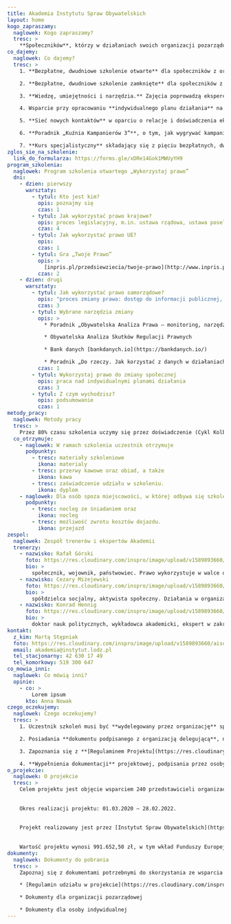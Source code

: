 ```yaml
---
title: Akademia Instytutu Spraw Obywatelskich
layout: home
kogo_zapraszamy:
  naglowek: Kogo zapraszamy?
  tresc: >
    **Społeczników**, którzy w działaniach swoich organizacji pozarządowych wykorzystują lub chcą wykorzystywać prawo jako „narzędzie” do zmiany społecznej. Mile widziana pasja społecznikowska, odwaga i poczucie humoru. Nie wymagamy studiów prawniczych :-)
co_dajemy:
  naglowek: Co dajemy?
  tresc: >
    1. **Bezpłatne, dwudniowe szkolenie otwarte** dla społeczników z organizacji zajmujących się różnymi tematami, np.: prawa pieszych, rolnictwo ekologiczne, 5G, spalarnie śmieci, kolej, ekonomia społeczna, smog, prawo pracy, dzika przyroda, ochrona drzew itp.

    2. **Bezpłatne, dwudniowe szkolenie zamknięte** dla społeczników z koalicji organizacji, która zajmuje się jednym tematem, np. Federacja Piesza Polska, Kongres Ruchów Miejskich. Program szkolenia będzie dostosowany do potrzeb koalicji.

    3. **Wiedzę, umiejętności i narzędzia.** Zajęcia poprowadzą eksperci, społecznicy i decydenci z wieloletnim doświadczeniem praktycznym.

    4. Wsparcie przy opracowaniu **indywidualnego planu działania** na rzecz zmiany społecznej, o którą walczy Twoja organizacja.

    5. **Sieć nowych kontaktów** w oparciu o relacje i doświadczenia ekspertów i uczestników szkoleń.

    6. **Poradnik „Kuźnia Kampanierów 3”**, o tym, jak wygrywać kampanie obywatelskie.

    7. **Kurs specjalistyczny** składający się z pięciu bezpłatnych, dwudniowych szkoleń. To propozycja dla najmocniej zaangażowanych uczestników szkoleń otwartych/zamkniętych. Wybrane tematy kursu: Jak wygrywać kampanie obywatelskie?, Jak wykorzystać storytelling?, Jak wykorzystać media społecznościowe?, Jak prowadzić rzecznictwo?, oraz wizyta studyjna w instytucji publicznej (ministerstwo/parlament).
zglos_sie_na_szkolenie:
  link_do_formularza: https://forms.gle/xDRe14Gok1MWUyYH9
program_szkolenia:
  naglowek: Program szkolenia otwartego „Wykorzystaj prawo”
  dni:
    - dzien: pierwszy
      warsztaty:
        - tytul: Kto jest kim?
          opis: poznajmy się
          czas: 1
        - tytul: Jak wykorzystać prawo krajowe?
          opis: proces legislacyjny, m.in. ustawa rządowa, ustawa poselska, obywatelska inicjatywa ustawodawcza, prawo do petycji
          czas: 4
        - tytul: Jak wykorzystać prawo UE?
          opis: 
          czas: 1
        - tytul: Gra „Twoje Prawo”
          opis: >
            [inpris.pl/przedsiewziecia/twoje-prawo](http://www.inpris.pl/przedsiewziecia/twoje-prawo/)
          czas: 2
    - dzien: drugi
      warsztaty:
        - tytul: Jak wykorzystać prawo samorządowe?
          opis: "proces zmiany prawa: dostęp do informacji publicznej, konsultacje społeczne, obywatelska inicjatywa uchwałodawcza, panel obywatelski, referendum lokalne"
          czas: 3
        - tytul: Wybrane narzędzia zmiany
          opis: >
            * Poradnik „Obywatelska Analiza Prawa – monitoring, narzędzia, model obywatelskiej oceny skutków regulacji”

            * Obywatelska Analiza Skutków Regulacji Prawnych

            * Bank danych [bankdanych.io](https://bankdanych.io/)

            * Poradnik „Do rzeczy. Jak korzystać z danych w działaniach rzeczniczych?”
          czas: 1
        - tytul: Wykorzystaj prawo do zmiany społecznej
          opis: praca nad indywidualnymi planami działania
          czas: 3
        - tytul: Z czym wychodzisz?
          opis: podsumowanie
          czas: 1
metody_pracy:
  naglowek: Metody pracy
  tresc: >
    Przez 80% czasu szkolenia uczymy się przez doświadczenie (Cykl Kolba). Wykorzystujemy metody warsztatowe, dyskusyjne, coachingowe i gry.
  co_otrzymuje:
    - naglowek: W ramach szkolenia uczestnik otrzymuje
      podpunkty:
        - tresc: materiały szkoleniowe
          ikona: materialy
        - tresc: przerwy kawowe oraz obiad, a także
          ikona: kawa
        - tresc: zaświadczenie udziału w szkoleniu.
          ikona: dyplom
    - naglowek: Dla osób spoza miejscowości, w której odbywa się szkolenie, zapewniamy
      podpunkty:
        - tresc: nocleg ze śniadaniem oraz
          ikona: nocleg
        - tresc: możliwość zwrotu kosztów dojazdu.
          ikona: przejazd
zespol:
  naglowek: Zespół trenerów i ekspertów Akademii
  trenerzy:
    - nazwisko: Rafał Górski
      foto: https://res.cloudinary.com/inspro/image/upload/v1589893660/aiso/gorski.jpg
      bio: >
        społecznik, wojownik, państwowiec. Prawo wykorzystuje w walce o dobro wspólne od 1995 roku. Prezes Instytutu Spraw Obywatelskich. Zaangażowany w kampanie obywatelskie, m.in.: „Tiry na tory”, „Obywatele decydują” i „Wolne od GMO? Chcę wiedzieć!”. Ekspert Centrum Wspierania Rad Pracowników i Centrum KLUCZ (Ośrodek Wsparcia Ekonomii Społecznej). Pomysłodawca „Kuźni Kampanierów”. Publikował felietony na łamach Wprost, Tygodnika Solidarność, Super Expressu, Wszystko Co Najważniejsze. W czasie wolnym kształtuje ciało, umysł i ducha, przygotowując się do „Selekcji” – gry opartej na rekrutacji do jednostek specjalnych typu GROM i SAS.
    - nazwisko: Cezary Miżejewski
      foto: https://res.cloudinary.com/inspro/image/upload/v1589893660/aiso/mizejewski.jpg
      bio: >
        spółdzielca socjalny, aktywista społeczny. Działania w organizacjach obywatelskich zaczął w 1981 roku.  Potem kontynuował je w nielegalnych wówczas strukturach związkowych. Od 1990 organizował wsparcie dla bezrobotnych i zajmował się polityka społeczną. Od 1993 do 1997 był posłem na Sejm RP. Od 1997 do 2001 ponownie działał związkowo zakładając organizacje dla pracowników supermarketów, pracowników ochrony, bankowców w OZZZ „Konfederacja Pracy”. Dwukrotnie okupował Ministerstwo Pracy, oraz raz z pielęgniarkami Ministerstwo Zdrowia. Jednocześnie był stałym doradcą sejmowej Komisji Polityki Społecznej. Od 2005 do 2009 urzędnik państwowy w Ministerstwie Pracy i Polityki Społecznej, a następnie Ministerstwie Rozwoju Regionalnego jako doradca, dyrektor, wiceminister i radca ministra. Kieruje Ogólnopolskim Związkiem Rewizyjnym Spółdzielni Socjalnych oraz Wspólnotą Roboczą Związków Organizacji Socjalnych. Współtworzył kilkanaście ustaw, (m.in. o zatrudnieniu socjalnym, spółdzielniach socjalnych, o promocji zatrudnienia) oraz programów i strategii na poziomie krajowym i regionalnym. 
    - nazwisko: Konrad Hennig
      foto: https://res.cloudinary.com/inspro/image/upload/v1589893660/aiso/hennig.jpg
      bio: >
        doktor nauk politycznych, wykładowca akademicki, ekspert w zakresie analizy polityk publicznych. Dyrektor programowy w Forum Prawo dla Rozwoju #Law4Growth, wcześniej m.in. pracownik Centrum Analiz Strategicznych Kancelarii Prezesa Rady Ministrów, ekspert Narodowego Instytutu Samorządu Terytorialnego, naczelnik wydziału w Kancelarii Prezesa Rady Ministrów oraz Kanclerz Wyższej Szkoły Humanistyczno-Ekonomicznej w Sieradzu. Prowadził zajęcia z zakresu nauk politycznych, teorii organizacji oraz bezpieczeństwa wewnętrznego.
kontakt:
  z_kim: Martą Stępniak
  foto: https://res.cloudinary.com/inspro/image/upload/v1589893660/aiso/marta-stepniak.jpg
  email: akademia@instytut.lodz.pl
  tel_stacjonarny: 42 630 17 49
  tel_komorkowy: 519 300 647
co_mowia_inni:
  naglowek: Co mówią inni?
  opinie:
    - co: >
        Lorem ipsum
      kto: Anna Nowak
czego_oczekujemy:
  naglowek: Czego oczekujemy?
  tresc: >
    1. Uczestnik szkoleń musi być **wydelegowany przez organizację** społeczną (m.in. stowarzyszenie, fundacja), która posiada NIP. Jedna organizacja może wydelegować tylko jednego uczestnika. Jest to wymóg sponsora projektu, dzięki któremu udział w szkoleniach, materiały i wyżywienie są bezpłatne. Bezpłatne są również nocleg ze śniadaniem i dojazd dla osób spoza miejscowości, w której szkolenie się odbywa.

    2. Posiadania **dokumentu podpisanego z organizacją delegującą**, np. porozumienia wolontariackiego, umowy cywilno-prawnej, umowy o pracę lub potwierdzenia członkostwa.

    3. Zapoznania się z **[Regulaminem Projektu](https://res.cloudinary.com/inspro/raw/upload/v1589893932/aiso/regulamin.zip)** „Akademia Instytutu Spraw Obywatelskich” i respektowania postanowień tego Dokumentu.

    4. **Wypełnienia dokumentacji** projektowej, podpisania przez osoby uprawnione do reprezentacji i dostarczenia do nas.
o_projekcie:
  naglowek: O projekcie
  tresc: >
    Celem projektu jest objęcie wsparciem 240 przedstawicieli organizacji pozarządowych z Polski oraz podniesienie kompetencji eksperckich u co najmniej 220 z nich w zakresie niezbędnym do prawidłowego udziału w procesie stanowienia prawa, w szczególności z zakresu prawa gospodarczego, ekonomii, prawa pracy, ekonomii przedsiębiorstwa, analizy finansowej.
    
    
    Okres realizacji projektu: 01.03.2020 – 28.02.2022.
    
    
    Projekt realizowany jest przez [Instytut Spraw Obywatelskich](https://instytutsprawobywatelskich.pl/) w partnerstwie z [Wspólnotą Roboczą Związków Organizacji Socjalnych WRZOS](http://www.wrzos.org.pl/).
    
    
    Wartość projektu wynosi 991.652,50 zł, w tym wkład Funduszy Europejskich wynosi 835.764,23 zł.
dokumenty:
  naglowek: Dokumenty do pobrania
  tresc: >
    Zapoznaj się z dokumentami potrzebnymi do skorzystania ze wsparcia w projekcie Akademia Instytutu Spraw Obywatelskich:

    * [Regulamin udziału w projekcie](https://res.cloudinary.com/inspro/raw/upload/v1589893932/aiso/regulamin.zip)

    * Dokumenty dla organizacji pozarządowej

    * Dokumenty dla osoby indywidualnej
---
```

